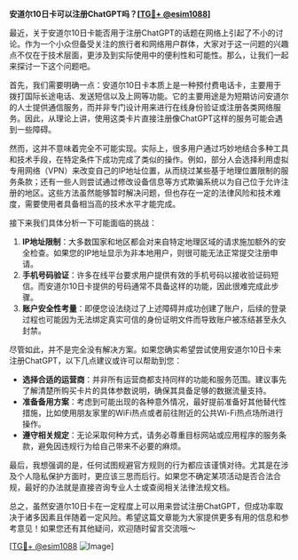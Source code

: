 **安道尔10日卡可以注册ChatGPT吗？[[TG💪+ @esim1088](https://t.me/s/esim1088)]**

最近，关于安道尔10日卡能否用于注册ChatGPT的话题在网络上引起了不小的讨论。作为一个小众但备受关注的旅行者和网络用户群体，大家对于这一问题的兴趣点不仅在于技术层面，更涉及到实际使用中的便利性和可能性。那么，让我们一起来探讨一下这个问题吧。

首先，我们需要明确一点：安道尔10日卡本质上是一种预付费电话卡，主要用于拨打国际长途电话、发送短信以及上网等功能。它的主要用途是为短期访问安道尔的人士提供通信服务，而并非专门设计用来进行在线身份验证或注册各类网络服务。因此，从理论上讲，使用这类卡片直接注册像ChatGPT这样的服务可能会遇到一些障碍。

然而，这并不意味着完全不可能实现。实际上，很多用户通过巧妙地结合多种工具和技术手段，在特定条件下成功完成了类似的操作。例如，部分人会选择利用虚拟专用网络（VPN）来改变自己的IP地址位置，从而绕过某些基于地理位置限制的服务条款；还有一些人则尝试通过修改设备信息等方式欺骗系统以为自己位于允许注册的地区。这些方法虽然能够暂时解决问题，但也存在一定的法律风险和技术难度，需要使用者具备相当高的技术水平才能完成。

接下来我们具体分析一下可能面临的挑战：

1. **IP地址限制**：大多数国家和地区都会对来自特定地理区域的请求施加额外的安全检查。如果您的IP地址显示为非本地用户，则很可能无法正常提交注册申请。
2. **手机号码验证**：许多在线平台要求用户提供有效的手机号码以接收验证码短信。而安道尔10日卡提供的号码通常不具备这样的功能，因此很难完成此步骤。
3. **账户安全性考量**：即便您设法绕过了上述障碍并成功创建了账户，后续的登录过程也可能因为无法绑定真实可信的身份证明文件而导致账户被冻结甚至永久封禁。

尽管如此，并不是完全没有解决方案。如果您确实希望尝试使用安道尔10日卡来注册ChatGPT，以下几点建议或许可以帮助到您：

- **选择合适的运营商**：并非所有运营商都支持同样的功能和服务范围。建议事先了解清楚所购买卡片的具体参数说明，确保其具备足够的数据流量支持。
- **准备备用方案**：考虑到可能出现的各种意外情况，最好提前准备好其他替代性措施，比如使用朋友家里的WiFi热点或者前往附近的公共Wi-Fi热点场所进行操作。
- **遵守相关规定**：无论采取何种方式，请务必尊重目标网站或应用程序的服务条款，避免因违规行为给自己带来不必要的麻烦。

最后，我想强调的是，任何试图规避官方规则的行为都应该谨慎对待。尤其是在涉及个人隐私保护方面时，更应该三思而后行。如果您不确定某项活动是否合法合规，最好的办法就是直接咨询专业人士或查阅相关法律法规文档。

总之，虽然安道尔10日卡在一定程度上可以用来尝试注册ChatGPT，但成功率取决于诸多因素且伴随着一定风险。希望这篇文章能为大家提供更多有用的信息和参考意见！如果您还有其他疑问，欢迎随时留言交流哦～

[[TG💪+ @esim1088](https://t.me/s/esim1088) ![Image](https://i.postimg.cc/4NQfJmqS/Snipaste-2025-05-13-00-14-12.png)]